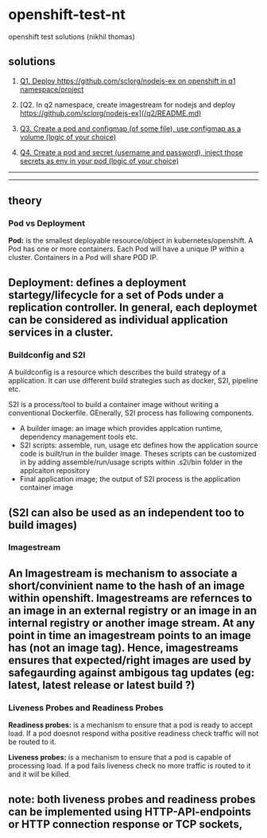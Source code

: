 # openshift-test-nt
openshift test solutions (nikhil thomas)

## solutions

1. [Q1. Deploy https://github.com/sclorg/nodejs-ex on openshift in q1 namespace/project](/q1/README.md)

2. [Q2. In q2 namespace, create imagestream for nodejs and deploy https://github.com/sclorg/nodejs-ex](/q2/README.md)

3. [Q3. Create a pod and configmap (of some file), use configmap as a volume (logic of your choice)](/q3/README.md)

4. [Q4. Create a pod and secret (username and password), inject those secrets as env in your pod (logic of your choice)](/q4/README.md)

---
---

## theory

### Pod vs Deployment

**Pod:** is the smallest deployable resource/object in kubernetes/openshift. A Pod has one or more containers. Each Pod will have a unique IP within a cluster. Containers in a Pod will share POD IP.

**Deployment:** defines a deployment startegy/lifecycle for a set of Pods under a replication controller. In general, each deploymet can be considered as individual application services in a cluster.
---
### Buildconfig and S2I

A buildconfig is a resource which describes the build strategy of a application. It can use different build strategies such as docker, S2I, pipeline etc.

S2I is a process/tool to build a container image without writing a conventional Dockerfile. GEnerally, S2I process has following components.

* A builder image: an image which provides applcation runtime, dependency management tools etc.
* S2I scripts: assemble, run, usage etc defines how the application source code is built/run in the builder image. Theses scripts can be customized in by adding assemble/run/usage scripts within .s2i/bin folder in the applcaiton repository
* Final application image; the output of S2I process is the application container image

(S2I can also be used as an independent too to build images)
---
### Imagestream

An Imagestream is mechanism to associate a short/convinient name to the hash of an image within openshift. Imagestreams are refernces to an image in an external registry or an image in an internal registry or another image stream. At any point in time an imagestream points to an image has (not an image tag). Hence, imagestreams ensures that expected/right images are used by safegaurding against ambigous tag updates (eg: latest, latest release or latest build ?)
---
### Liveness Probes and Readiness Probes

**Readiness probes:** is a mechanism to ensure that a pod is ready to accept load. If a pod doesnot respond witha positive readiness check traffic will not be routed to it.

**Liveness probes:** is a mechanism to ensure that a pod is capable of processing load. If a pod fails liveness check no more traffic is routed to it and it will be killed.

**note:** both liveness probes and readiness probes can be implemented using HTTP-API-endpoints or HTTP connection response or TCP sockets, 
---
